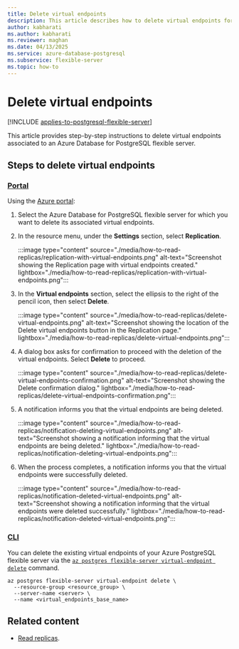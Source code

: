 ```yaml
---
title: Delete virtual endpoints
description: This article describes how to delete virtual endpoints for an Azure Database for PostgreSQL flexible server.
author: kabharati
ms.author: kabharati
ms.reviewer: maghan
ms.date: 04/13/2025
ms.service: azure-database-postgresql
ms.subservice: flexible-server
ms.topic: how-to
---
```


# Delete virtual endpoints

[!INCLUDE [applies-to-postgresql-flexible-server](~/reusable-content/ce-skilling/azure/includes/postgresql/includes/applies-to-postgresql-flexible-server.md)]

This article provides step-by-step instructions to delete virtual endpoints associated to an Azure Database for PostgreSQL flexible server.

## Steps to delete virtual endpoints

### [Portal](#tab/portal-delete-virtual-endpoints)

Using the [Azure portal](https://portal.azure.com/):

1. Select the Azure Database for PostgreSQL flexible server for which you want to delete its associated virtual endpoints.

2. In the resource menu, under the **Settings** section, select **Replication**.

    :::image type="content" source="./media/how-to-read-replicas/replication-with-virtual-endpoints.png" alt-text="Screenshot showing the Replication page with virtual endpoints created." lightbox="./media/how-to-read-replicas/replication-with-virtual-endpoints.png":::

3.  In the **Virtual endpoints** section, select the ellipsis to the right of the pencil icon, then select **Delete**.

    :::image type="content" source="./media/how-to-read-replicas/delete-virtual-endpoints.png" alt-text="Screenshot showing the location of the Delete virtual endpoints button in the Replication page." lightbox="./media/how-to-read-replicas/delete-virtual-endpoints.png":::

4. A dialog box asks for confirmation to proceed with the deletion of the virtual endpoints. Select **Delete** to proceed.

    :::image type="content" source="./media/how-to-read-replicas/delete-virtual-endpoints-confirmation.png" alt-text="Screenshot showing the Delete confirmation dialog." lightbox="./media/how-to-read-replicas/delete-virtual-endpoints-confirmation.png":::

5. A notification informs you that the virtual endpoints are being deleted.

    :::image type="content" source="./media/how-to-read-replicas/notification-deleting-virtual-endpoints.png" alt-text="Screenshot showing a notification informing that the virtual endpoints are being deleted." lightbox="./media/how-to-read-replicas/notification-deleting-virtual-endpoints.png":::

6. When the process completes, a notification informs you that the virtual endpoints were successfully deleted.

    :::image type="content" source="./media/how-to-read-replicas/notification-deleted-virtual-endpoints.png" alt-text="Screenshot showing a notification informing that the virtual endpoints were deleted successfully." lightbox="./media/how-to-read-replicas/notification-deleted-virtual-endpoints.png":::

### [CLI](#tab/cli-delete-virtual-endpoints)

You can delete the existing virtual endpoints of your Azure PostgreSQL flexible server via the [`az postgres flexible-server virtual-endpoint delete`](/cli/azure/postgres/flexible-server/replica#az-postgres-flexible-server-virtual-endpoint-delete) command. 

```azurecli-interactive
az postgres flexible-server virtual-endpoint delete \
  --resource-group <resource_group> \
  --server-name <server> \
  --name <virtual_endpoints_base_name>
```

## Related content

- [Read replicas](concepts-read-replicas.md).
